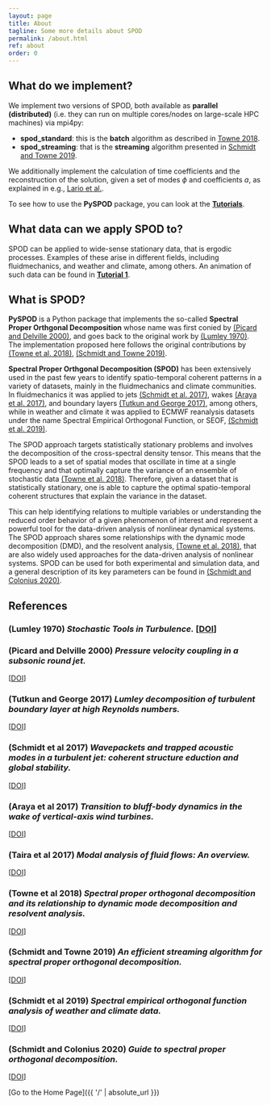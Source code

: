 ```yaml
---
layout: page
title: About
tagline: Some more details about SPOD
permalink: /about.html
ref: about
order: 0
---
```


## What do we implement?

We implement two versions of SPOD, both available as **parallel (distributed)** (i.e. they can run on multiple cores/nodes on large-scale HPC machines) via mpi4py:

  - **spod_standard**: this is the **batch** algorithm as described in [Towne 2018](https://doi.org/10.1017/jfm.2018.283).
  - **spod_streaming**: that is the **streaming** algorithm presented in [Schmidt and Towne 2019](https://doi.org/10.1016/j.cpc.2018.11.009).

We additionally implement the calculation of time coefficients and the reconstruction of the solution, given a set of modes $\phi$ and coefficients *a*, as explained in e.g., [Lario et al.](https://www.sciencedirect.com/science/article/pii/S002199912200537X).

To see how to use the **PySPOD** package, you can look at the [**Tutorials**](./tutorials).

## What data can we apply SPOD to?

SPOD can be applied to wide-sense stationary data, that is ergodic processes. Examples of these arise in different fields, including fluidmechanics, and weather and climate, among others. An animation of such data can be found in [**Tutorial 1**](./tutorials/tutorial1).

## What is SPOD?

**PySPOD** is a Python package that implements the so-called **Spectral Proper Orthgonal Decomposition** whose name was first conied by [(Picard and Delville 2000)](#picard-and-delville-2000), and goes back to the original work by [(Lumley 1970)](#lumley-1970). The implementation proposed here follows the original contributions by [(Towne et al. 2018)](#towne-et-al-2018), [(Schmidt and Towne 2019)](#schmidt-and-towne-2019).

**Spectral Proper Orthgonal Decomposition (SPOD)** has been extensively used in the past few years to identify spatio-temporal coherent patterns in a variety of datasets, mainly in the fluidmechanics and climate communities. In fluidmechanics it was applied to jets [(Schmidt et al. 2017)](#schmidt-et-al-2017), wakes [(Araya et al. 2017)](#araya-et-al-2017), and boundary layers [(Tutkun and George 2017)](#tutkun-and-george-2017), among others, while in weather and climate it was applied to ECMWF reanalysis datasets under the name Spectral Empirical Orthogonal Function, or SEOF, [(Schmidt et al. 2019)](#schmidt-et-al-2019).

The SPOD approach targets statistically stationary problems and involves the decomposition of the cross-spectral density tensor. This means that the SPOD leads to a set of spatial modes that oscillate in time at a single frequency and that optimally capture the variance of an ensemble of stochastic data [(Towne et al. 2018)](#towne-et-al-2018). Therefore, given a dataset that is statistically stationary, one is able to capture the optimal spatio-temporal coherent structures that explain the variance in the dataset.

This can help identifying relations to multiple variables or understanding the reduced order behavior of a given phenomenon of interest and represent a powerful tool for the data-driven analysis of nonlinear dynamical systems. The SPOD approach shares some relationships with the dynamic mode decomposition (DMD), and the resolvent analysis, [(Towne et al. 2018)](#Towne-et-al-2018), that are also widely used approaches for the data-driven analysis of nonlinear systems. SPOD can be used for both experimental and simulation data, and a general description of its key parameters can be found in [(Schmidt and Colonius 2020)](#schmidt-and-colonius-2020).  



## References

### (Lumley 1970) *Stochastic Tools in Turbulence.* [[DOI](https://www.elsevier.com/books/stochastic-tools-in-turbulence/lumey/978-0-12-395772-6?aaref=https%3A%2F%2Fwww.google.com)]

### (Picard and Delville 2000) *Pressure velocity coupling in a subsonic round jet.*
[[DOI](https://www.sciencedirect.com/science/article/abs/pii/S0142727X00000217)]

### (Tutkun and George 2017) *Lumley decomposition of turbulent boundary layer at high Reynolds numbers.*
[[DOI](https://aip.scitation.org/doi/10.1063/1.4974746)]

### (Schmidt et al 2017) *Wavepackets and trapped acoustic modes in a turbulent jet: coherent structure eduction and global stability.*
[[DOI](https://doi.org/10.1017/jfm.2017.407)]

### (Araya et al 2017) *Transition to bluff-body dynamics in the wake of vertical-axis wind turbines.*
[[DOI]( https://doi.org/10.1017/jfm.2016.862)]

### (Taira et al 2017) *Modal analysis of fluid flows: An overview.*
[[DOI](https://doi.org/10.2514/1.J056060)]

### (Towne et al 2018) *Spectral proper orthogonal decomposition and its relationship to dynamic mode decomposition and resolvent analysis.*
[[DOI]( https://doi.org/10.1017/jfm.2018.283)]

### (Schmidt and Towne 2019) *An efficient streaming algorithm for spectral proper orthogonal decomposition.*
[[DOI](https://doi.org/10.1016/j.cpc.2018.11.009)]

### (Schmidt et al 2019) *Spectral empirical orthogonal function analysis of weather and climate data.*
[[DOI](https://doi.org/10.1175/MWR-D-18-0337.1)]

### (Schmidt and Colonius 2020) *Guide to spectral proper orthogonal decomposition.*
[[DOI](https://doi.org/10.2514/1.J058809)]


[Go to the Home Page]({{ '/' | absolute_url }})
